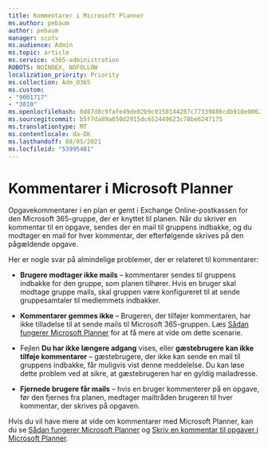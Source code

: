 ```yaml
---
title: Kommentarer i Microsoft Planner
ms.author: pebaum
author: pebaum
manager: scotv
ms.audience: Admin
ms.topic: article
ms.service: o365-administration
ROBOTS: NOINDEX, NOFOLLOW
localization_priority: Priority
ms.collection: Adm_O365
ms.custom:
- "9001717"
- "3810"
ms.openlocfilehash: 0d87d8c9fafe49de02b9c0158144287c77339886cdb910e006296eac73a2c497
ms.sourcegitcommit: b5f7da89a650d2915dc652449623c78be6247175
ms.translationtype: MT
ms.contentlocale: da-DK
ms.lasthandoff: 08/05/2021
ms.locfileid: "53995481"
---
```

# <a name="comments-in-microsoft-planner"></a>Kommentarer i Microsoft Planner

Opgavekommentarer i en plan er gemt i Exchange Online-postkassen for den Microsoft 365-gruppe, der er knyttet til planen.  Når du skriver en kommentar til en opgave, sendes der en mail til gruppens indbakke, og du modtager en mail for hver kommentar, der efterfølgende skrives på den pågældende opgave.

Her er nogle svar på almindelige problemer, der er relateret til kommentarer:

- **Brugere modtager ikke mails** – kommentarer sendes til gruppens indbakke for den gruppe, som planen tilhører. Hvis en bruger skal modtage gruppe mails, skal gruppen være konfigureret til at sende gruppesamtaler til medlemmets indbakker.

- **Kommentarer gemmes ikke** – Brugeren, der tilføjer kommentaren, har ikke tilladelse til at sende mails til Microsoft 365-gruppen. Læs [Sådan fungerer Microsoft Planner](https://techcommunity.microsoft.com/t5/planner-blog/how-microsoft-planner-works/ba-p/1214736) for at få mere at vide om dette scenarie.

- Fejlen **Du har ikke længere adgang** vises, eller **gæstebrugere kan ikke tilføje kommentarer** – gæstebrugere, der ikke kan sende en mail til gruppens indbakke, får muligvis vist denne meddelelse. Du kan løse dette problem ved at sikre, at gæstebrugeren har en gyldig mailadresse.

- **Fjernede brugere får mails** – hvis en bruger kommenterer på en opgave, før den fjernes fra planen, medtager mailtråden brugeren til hver kommentar, der skrives på opgaven.

Hvis du vil have mere at vide om kommentarer med Microsoft Planner, kan du se [Sådan fungerer Microsoft Planner](https://techcommunity.microsoft.com/t5/planner-blog/how-microsoft-planner-works/ba-p/1214736) og [Skriv en kommentar til opgaver i Microsoft Planner](https://support.microsoft.com/office/fd4aedde-7785-4cd0-96ee-122fbc9140e1).
